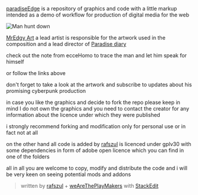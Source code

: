 [paradiseEdge](https://github.com/weAreThePlayMakers/paradiseEdge) is a repository of graphics and code with a little markup intended as a demo of workflow for production of digital media for the web

![Man hunt down][1]

[MrEdgy Art](https://www.behance.net/Edgyart/) a lead artist is  responsible for the artwork used in the composition and a lead director of [Paradise diary](https://www.facebook.com/ParadiseDiary/)

check out the note from ecceHomo to trace the man and let him speak for himself

or follow the links above

don't forget to take a look at the artwork and subscribe to updates about his promising cyberpunk production

in case you like the graphics and decide to fork the repo please keep in mind I do not own the graphics and you need to contact the creator for any information about the licence under which they were published

i strongly recommend forking and modification  only for personal use or in fact not at all

on the other hand all code is added by [rafszul](https://github.com/rafszul) is licenced under gplv30 with some dependencies in form of adobe open licence which you can find in one of the folders

all in all you are welcome to copy, modify and distribute the code and i will be very keen on seeing potential mods and addons



> written by [rafszul](https://github.com/rafszul) + [weAreThePlayMakers](http://wearetheplaymakers.com/) with [StackEdit](https://stackedit.io/)


  [1]: https://fbcdn-sphotos-c-a.akamaihd.net/hphotos-ak-xfp1/t31.0-8/s720x720/10535584_693409510745732_4954347513733840764_o.jpg
